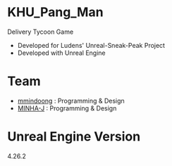 # KHU_Pang_Man
Delivery Tycoon Game
- Developed for Ludens' Unreal-Sneak-Peak Project
- Developed with Unreal Engine


# Team
- [mmindoong](https://gist.github.com/mmindoong) : Programming & Design
- [MINHA-J](https://gist.github.com/MINHA-J) : Programming & Design

# Unreal Engine Version
4.26.2
